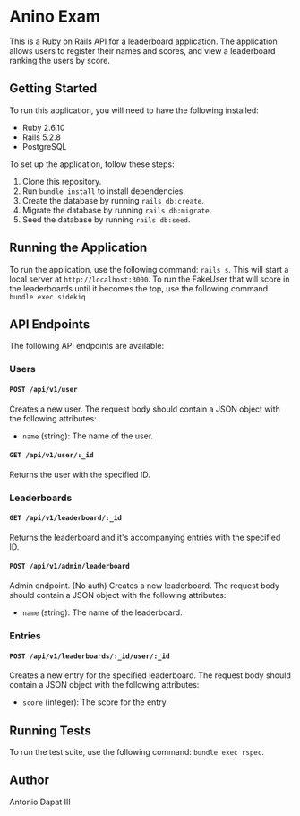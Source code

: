 # Anino Exam

This is a Ruby on Rails API for a leaderboard application. The application allows users to register their names and scores, and view a leaderboard ranking the users by score.

## Getting Started

To run this application, you will need to have the following installed:

- Ruby 2.6.10
- Rails 5.2.8
- PostgreSQL

To set up the application, follow these steps:

1. Clone this repository.
2. Run `bundle install` to install dependencies.
3. Create the database by running `rails db:create`.
4. Migrate the database by running `rails db:migrate`.
5. Seed the database by running `rails db:seed`.

## Running the Application

To run the application, use the following command: `rails s`. This will start a local server at `http://localhost:3000`.
To run the FakeUser that will score in the leaderboards until it becomes the top, use the following command `bundle exec sidekiq`

## API Endpoints

The following API endpoints are available:

### Users

#### `POST /api/v1/user`

Creates a new user. The request body should contain a JSON object with the following attributes:

- `name` (string): The name of the user.

#### `GET /api/v1/user/:_id`

Returns the user with the specified ID.

### Leaderboards

#### `GET /api/v1/leaderboard/:_id`

Returns the leaderboard and it's accompanying entries with the specified ID.

#### `POST /api/v1/admin/leaderboard`

Admin endpoint. (No auth) Creates a new leaderboard. The request body should contain a JSON object with the following attributes:

- `name` (string): The name of the leaderboard.

### Entries

#### `POST /api/v1/leaderboards/:_id/user/:_id`

Creates a new entry for the specified leaderboard. The request body should contain a JSON object with the following attributes:

- `score` (integer): The score for the entry.

## Running Tests

To run the test suite, use the following command: `bundle exec rspec`.

## Author

Antonio Dapat III
